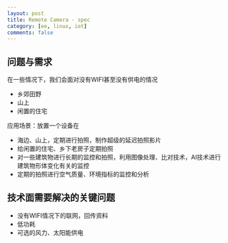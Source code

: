 ```yaml
---
layout: post
title: Remote Camera - spec
category: [ee, linux, iot]
comments: false
---
```


## 问题与需求

在一些情况下，我们会面对没有WIFI甚至没有供电的情况

- 乡郊田野
- 山上
- 闲置的住宅

应用场景：放置一个设备在

- 海边、山上，定期进行拍照，制作超级的延迟拍照影片
- 给闲置的住宅、乡下老房子定期拍照
- 对一些建筑物进行长期的监控和拍照，利用图像处理、比对技术，AI技术进行建筑物形体变化有关的监控
- 定期的拍照进行空气质量、环境指标的监控和分析

## 技术面需要解决的关键问题

- 没有WIFI情况下的联网，回传资料
- 低功耗
- 可选的风力、太阳能供电

